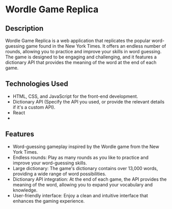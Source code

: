 # Wordle Game Replica

## Description
Wordle Game Replica is a web application that replicates the popular word-guessing game found in the New York Times. It offers an endless number of rounds, allowing you to practice and improve your skills in word guessing. The game is designed to be engaging and challenging, and it features a dictionary API that provides the meaning of the word at the end of each game.

## Technologies Used
- HTML, CSS, and JavaScript for the front-end development.
- Dictionary API (Specify the API you used, or provide the relevant details if it's a custom API).
- React
- 
## Features
- Word-guessing gameplay inspired by the Wordle game from the New York Times.
- Endless rounds: Play as many rounds as you like to practice and improve your word-guessing skills.
- Large dictionary: The game's dictionary contains over 13,000 words, providing a wide range of word possibilities.
- Dictionary API integration: At the end of each game, the API provides the meaning of the word, allowing you to expand your vocabulary and knowledge.
- User-friendly interface: Enjoy a clean and intuitive interface that enhances the gaming experience.
